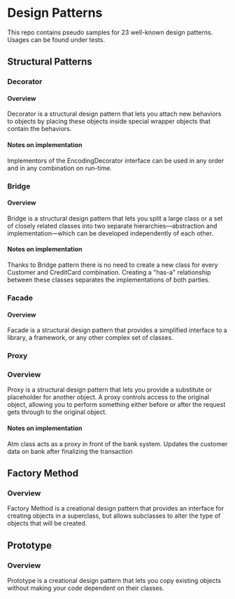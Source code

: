 # Design Patterns
This repo contains pseudo samples for 23 well-known design patterns.
Usages can be found under tests.

## Structural Patterns
### Decorator
#### Overview
Decorator is a structural design pattern that lets you attach new behaviors to objects
by placing these objects inside special wrapper objects that contain the behaviors.
#### Notes on implementation
Implementors of the EncodingDecorator interface can be used in any order and in any 
combination on run-time.
    
### Bridge
#### Overview
Bridge is a structural design pattern that lets you split a large class or a set of 
closely related classes into two separate hierarchies—abstraction and implementation—which 
can be developed independently of each other.
#### Notes on implementation
Thanks to Bridge pattern there is no need to create a new class for every Customer 
and CreditCard combination. Creating a "has-a" relationship between these classes 
separates the implementations of both parties.

### Facade
#### Overview
Facade is a structural design pattern that provides a simplified interface to a library, 
a framework, or any other complex set of classes.

### Proxy
### Overview
Proxy is a structural design pattern that lets you provide a substitute or placeholder for another object. 
A proxy controls access to the original object, allowing you to perform something either before or after 
the request gets through to the original object.
#### Notes on implementation
Atm class acts as a proxy in front of the bank system. Updates the customer data on bank after finalizing 
the transaction

## Factory Method
### Overview
Factory Method is a creational design pattern that provides an interface for creating objects in a superclass, 
but allows subclasses to alter the type of objects that will be created.

## Prototype
### Overview
Prototype is a creational design pattern that lets you copy existing objects without making your 
code dependent on their classes.
